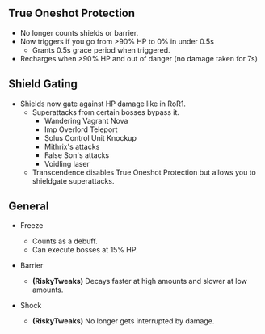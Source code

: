 ## True Oneshot Protection

- No longer counts shields or barrier.
- Now triggers if you go from >90% HP to 0% in under 0.5s
	- Grants 0.5s grace period when triggered.
- Recharges when >90% HP and out of danger (no damage taken for 7s)
		
## Shield Gating

- Shields now gate against HP damage like in RoR1.
	- Superattacks from certain bosses bypass it.
		- Wandering Vagrant Nova
		- Imp Overlord Teleport
		- Solus Control Unit Knockup
		- Mithrix's attacks
		- False Son's attacks
		- Voidling laser
	- Transcendence disables True Oneshot Protection but allows you to shieldgate superattacks.

## General
	
- Freeze
	- Counts as a debuff.
	- Can execute bosses at 15% HP.

- Barrier
	- **(RiskyTweaks)** Decays faster at high amounts and slower at low amounts.
	
- Shock
	- **(RiskyTweaks)** No longer gets interrupted by damage.